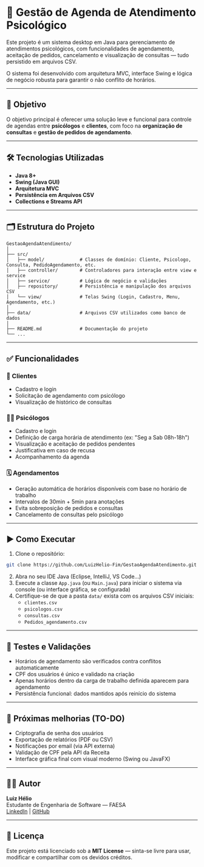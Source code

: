 # 🧠 Gestão de Agenda de Atendimento Psicológico

Este projeto é um sistema desktop em Java para gerenciamento de atendimentos psicológicos, com funcionalidades de agendamento, aceitação de pedidos, cancelamento e visualização de consultas — tudo persistido em arquivos CSV.

O sistema foi desenvolvido com arquitetura MVC, interface Swing e lógica de negócio robusta para garantir o não conflito de horários.

---

## 🎯 Objetivo

O objetivo principal é oferecer uma solução leve e funcional para controle de agendas entre **psicólogos** e **clientes**, com foco na **organização de consultas** e **gestão de pedidos de agendamento**.

---

## 🛠️ Tecnologias Utilizadas

- **Java 8+**
- **Swing (Java GUI)**
- **Arquitetura MVC**
- **Persistência em Arquivos CSV**
- **Collections e Streams API**

---

## 🗂️ Estrutura do Projeto

```
GestaoAgendaAtendimento/
│
├── src/
│   ├── model/             # Classes de domínio: Cliente, Psicologo, Consulta, PedidoAgendamento, etc.
│   ├── controller/        # Controladores para interação entre view e service
│   ├── service/           # Lógica de negócio e validações
│   ├── repository/        # Persistência e manipulação dos arquivos CSV
│   └── view/              # Telas Swing (Login, Cadastro, Menu, Agendamento, etc.)
│
├── data/                  # Arquivos CSV utilizados como banco de dados
│
├── README.md              # Documentação do projeto
└── ...
```

---

## ✅ Funcionalidades

### 👥 Clientes
- Cadastro e login
- Solicitação de agendamento com psicólogo
- Visualização de histórico de consultas

### 🧑‍⚕️ Psicólogos
- Cadastro e login
- Definição de carga horária de atendimento (ex: "Seg a Sab 08h-18h")
- Visualização e aceitação de pedidos pendentes
- Justificativa em caso de recusa
- Acompanhamento da agenda

### 🗓️ Agendamentos
- Geração automática de horários disponíveis com base no horário de trabalho
- Intervalos de 30min + 5min para anotações
- Evita sobreposição de pedidos e consultas
- Cancelamento de consultas pelo psicólogo

---

## ▶️ Como Executar

1. Clone o repositório:
```bash
git clone https://github.com/LuizHelio-Fim/GestaoAgendaAtendimento.git
```

2. Abra no seu IDE Java (Eclipse, IntelliJ, VS Code...)
3. Execute a classe `App.java` (ou `Main.java`) para iniciar o sistema via console (ou interface gráfica, se configurada)
4. Certifique-se de que a pasta `data/` exista com os arquivos CSV iniciais:
   - `clientes.csv`
   - `psicologos.csv`
   - `consultas.csv`
   - `Pedidos_agendamento.csv`

---

## 🧪 Testes e Validações

- Horários de agendamento são verificados contra conflitos automaticamente
- CPF dos usuários é único e validado na criação
- Apenas horários dentro da carga de trabalho definida aparecem para agendamento
- Persistência funcional: dados mantidos após reinício do sistema

---

## 📌 Próximas melhorias (TO-DO)

- Criptografia de senha dos usuários
- Exportação de relatórios (PDF ou CSV)
- Notificações por email (via API externa)
- Validação de CPF pela API da Receita
- Interface gráfica final com visual moderno (Swing ou JavaFX)

---

## 🧑‍💼 Autor

**Luiz Hélio**  
Estudante de Engenharia de Software — FAESA  
[LinkedIn](https://www.linkedin.com/in/luiz-helio/) | [GitHub](https://github.com/LuizHelio-Fim)

---

## 📝 Licença

Este projeto está licenciado sob a **MIT License** — sinta-se livre para usar, modificar e compartilhar com os devidos créditos.

